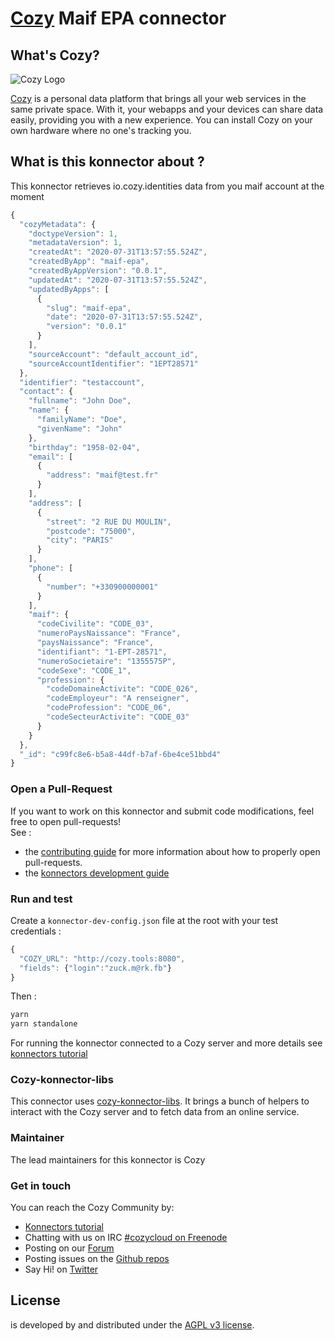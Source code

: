 [Cozy][cozy] Maif EPA connector
=======================================

What's Cozy?
------------

![Cozy Logo](https://cdn.rawgit.com/cozy/cozy-guidelines/master/templates/cozy_logo_small.svg)

[Cozy] is a personal data platform that brings all your web services in the same private space. With it, your webapps and your devices can share data easily, providing you with a new experience. You can install Cozy on your own hardware where no one's tracking you.

What is this konnector about ?
------------------------------

This konnector retrieves io.cozy.identities data from you maif account at the moment


```javascript
{
  "cozyMetadata": {
    "doctypeVersion": 1,
    "metadataVersion": 1,
    "createdAt": "2020-07-31T13:57:55.524Z",
    "createdByApp": "maif-epa",
    "createdByAppVersion": "0.0.1",
    "updatedAt": "2020-07-31T13:57:55.524Z",
    "updatedByApps": [
      {
        "slug": "maif-epa",
        "date": "2020-07-31T13:57:55.524Z",
        "version": "0.0.1"
      }
    ],
    "sourceAccount": "default_account_id",
    "sourceAccountIdentifier": "1EPT28571"
  },
  "identifier": "testaccount",
  "contact": {
    "fullname": "John Doe",
    "name": {
      "familyName": "Doe",
      "givenName": "John"
    },
    "birthday": "1958-02-04",
    "email": [
      {
        "address": "maif@test.fr"
      }
    ],
    "address": [
      {
        "street": "2 RUE DU MOULIN",
        "postcode": "75000",
        "city": "PARIS"
      }
    ],
    "phone": [
      {
        "number": "+330900000001"
      }
    ],
    "maif": {
      "codeCivilite": "CODE_03",
      "numeroPaysNaissance": "France",
      "paysNaissance": "France",
      "identifiant": "1-EPT-28571",
      "numeroSocietaire": "1355575P",
      "codeSexe": "CODE_1",
      "profession": {
        "codeDomaineActivite": "CODE_026",
        "codeEmployeur": "A renseigner",
        "codeProfession": "CODE_06",
        "codeSecteurActivite": "CODE_03"
      }
    }
  },
  "_id": "c99fc8e6-b5a8-44df-b7af-6be4ce51bbd4"
}
```


### Open a Pull-Request

If you want to work on this konnector and submit code modifications, feel free to open pull-requests!
</br>See :
* the [contributing guide][contribute] for more information about how to properly open pull-requests.
* the [konnectors development guide](https://docs.cozy.io/en/tutorials/konnector/)

### Run and test

Create a `konnector-dev-config.json` file at the root with your test credentials :

```javascript
{
  "COZY_URL": "http://cozy.tools:8080",
  "fields": {"login":"zuck.m@rk.fb"}
}
```
Then :

```sh
yarn
yarn standalone
```
For running the konnector connected to a Cozy server and more details see [konnectors tutorial](https://docs.cozy.io/en/tutorials/konnector/)

### Cozy-konnector-libs

This connector uses [cozy-konnector-libs](https://github.com/cozy/cozy-konnector-libs). It brings a bunch of helpers to interact with the Cozy server and to fetch data from an online service.

### Maintainer

The lead maintainers for this konnector is Cozy


### Get in touch

You can reach the Cozy Community by:

- [Konnectors tutorial](https://docs.cozy.io/en/tutorials/konnector/)
- Chatting with us on IRC [#cozycloud on Freenode][freenode]
- Posting on our [Forum]
- Posting issues on the [Github repos][github]
- Say Hi! on [Twitter]


License
-------

<YOUR KONNECTOR NAME> is developed by <your name> and distributed under the [AGPL v3 license][agpl-3.0].

[cozy]: https://cozy.io "Cozy Cloud"
[agpl-3.0]: https://www.gnu.org/licenses/agpl-3.0.html
[freenode]: http://webchat.freenode.net/?randomnick=1&channels=%23cozycloud&uio=d4
[forum]: https://forum.cozy.io/
[github]: https://github.com/cozy/
[nodejs]: https://nodejs.org/
[standard]: https://standardjs.com
[twitter]: https://twitter.com/mycozycloud
[webpack]: https://webpack.js.org
[yarn]: https://yarnpkg.com
[travis]: https://travis-ci.org
[contribute]: CONTRIBUTING.md
